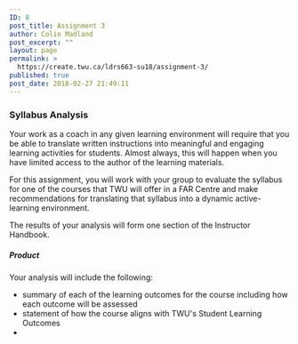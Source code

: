 ```yaml
---
ID: 8
post_title: Assignment 3
author: Colin Madland
post_excerpt: ""
layout: page
permalink: >
  https://create.twu.ca/ldrs663-su18/assignment-3/
published: true
post_date: 2018-02-27 21:49:11
---
```

### Syllabus Analysis

Your work as a coach in any given learning environment will require that you be able to translate written instructions into meaningful and engaging learning activities for students. Almost always, this will happen when you have limited access to the author of the learning materials.

For this assignment, you will work with your group to evaluate the syllabus for one of the courses that TWU will offer in a FAR Centre and make recommendations for translating that syllabus into a dynamic active-learning environment.

The results of your analysis will form one section of the Instructor Handbook.

##### Product

Your analysis will include the following:
- summary of each of the learning outcomes for the course including how each outcome will be assessed
- statement of how the course aligns with TWU's Student Learning Outcomes
- 
